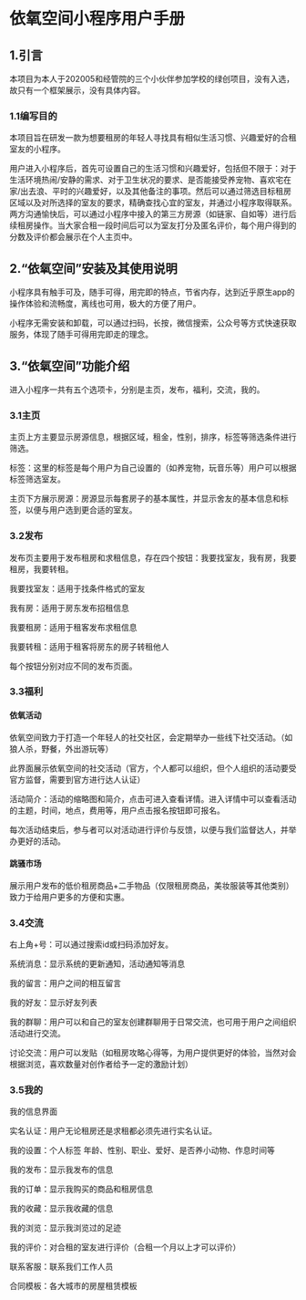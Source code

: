 

# 依氧空间小程序用户手册

## 1.引言
本项目为本人于202005和经管院的三个小伙伴参加学校的绿创项目，没有入选，故只有一个框架展示，没有具体内容。
### 1.1编写目的

本项目旨在研发一款为想要租房的年轻人寻找具有相似生活习惯、兴趣爱好的合租室友的小程序。

用户进入小程序后，首先可设置自己的生活习惯和兴趣爱好，包括但不限于：对于生活环境热闹/安静的需求、对于卫生状况的要求、是否能接受养宠物、喜欢宅在家/出去浪、平时的兴趣爱好，以及其他备注的事项。然后可以通过筛选目标租房区域以及对所选择的室友的要求，精确查找心宜的室友，并通过小程序取得联系。两方沟通愉快后，可以通过小程序中接入的第三方房源（如链家、自如等）进行后续租房操作。当大家合租一段时间后可以为室友打分及匿名评价，每个用户得到的分数及评价都会展示在个人主页中。

## 2.“依氧空间”安装及其使用说明

小程序具有触手可及，随手可得，用完即的特点，节省内存，达到近乎原生app的操作体验和流畅度，离线也可用，极大的方便了用户。

小程序无需安装和卸载，可以通过扫码，长按，微信搜索，公众号等方式快速获取服务，体现了随手可得用完即走的理念。

## 3.“依氧空间”功能介绍

进入小程序一共有五个选项卡，分别是主页，发布，福利，交流，我的。

### 3.1主页

主页上方主要显示房源信息，根据区域，租金，性别，排序，标签等筛选条件进行筛选。

标签：这里的标签是每个用户为自己设置的（如养宠物，玩音乐等）用户可以根据标签筛选室友。

主页下方展示房源：房源显示每套房子的基本属性，并显示舍友的基本信息和标签，以便与用户选到更合适的室友。

### 3.2发布

发布页主要用于发布租房和求租信息，存在四个按钮：我要找室友，我有房，我要租房，我要转租。

我要找室友：适用于找条件格式的室友

我有房：适用于房东发布招租信息

我要租房：适用于租客发布求租信息

我要转租：适用于租客将房东的房子转租他人

每个按钮分别对应不同的发布页面。

### 3.3福利

#### 依氧活动

依氧空间致力于打造一个年轻人的社交社区，会定期举办一些线下社交活动。（如狼人杀，野餐，外出游玩等）

此界面展示依氧空间的社交活动（官方，个人都可以组织，但个人组织的活动要受官方监督，需要到官方进行达人认证）

活动简介：活动的缩略图和简介，点击可进入查看详情。进入详情中可以查看活动的主题，时间，地点，费用等，用户点击报名按钮即可报名。

每次活动结束后，参与者可以对活动进行评价与反馈，以便与我们监督达人，并举办更好的活动。

#### 跳骚市场

展示用户发布的低价租房商品+二手物品（仅限租房商品，美妆服装等其他类别）致力于给用户更多的方便和实惠。

### 3.4交流

右上角+号：可以通过搜索id或扫码添加好友。

系统消息：显示系统的更新通知，活动通知等消息

我的留言：用户之间的相互留言

我的好友：显示好友列表

我的群聊：用户可以和自己的室友创建群聊用于日常交流，也可用于用户之间组织活动进行交流。

讨论交流：用户可以发贴（如租房攻略心得等，为用户提供更好的体验，当然对会根据浏览，喜欢数量对创作者给予一定的激励计划）

### 3.5我的

我的信息界面

实名认证：用户无论租房还是求租都必须先进行实名认证。

我的设置：个人标签 年龄、性别、职业、爱好、是否养小动物、作息时间等

我的发布：显示我发布的信息

我的订单：显示我购买的商品和租房信息

我的收藏：显示我收藏的信息

我的浏览：显示我浏览过的足迹

我的评价：对合租的室友进行评价（合租一个月以上才可以评价）

联系客服：联系我们工作人员

合同模板：各大城市的房屋租赁模板



